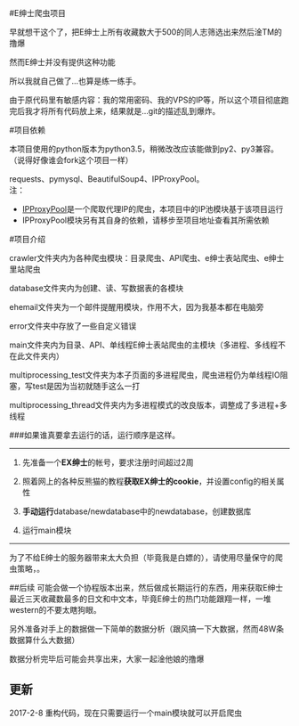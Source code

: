 #E绅士爬虫项目

早就想干这个了，把E绅士上所有收藏数大于500的同人志筛选出来然后淦TM的撸爆

然而E绅士并没有提供这种功能

所以我就自己做了...也算是练一练手。

由于原代码里有敏感内容：我的常用密码、我的VPS的IP等，所以这个项目彻底跑完后我才将所有代码放上来，结果就是...git的描述乱到爆炸。

#项目依赖

本项目使用的python版本为python3.5，稍微改改应该能做到py2、py3兼容。（说得好像谁会fork这个项目一样）

requests、pymysql、BeautifulSoup4、IPProxyPool。  
注：

* [IPProxyPool](https://github.com/qiyeboy/IPProxyPool)是一个爬取代理IP的爬虫，本项目中的IP池模块基于该项目运行
* IPProxyPool模块另有其自身的依赖，请移步至项目地址查看其所需依赖

#项目介绍

crawler文件夹内为各种爬虫模块：目录爬虫、API爬虫、e绅士表站爬虫、e绅士里站爬虫

database文件夹内为创建、读、写数据表的各模块

ehemail文件夹为一个邮件提醒用模块，作用不大，因为我基本都在电脑旁

error文件夹中存放了一些自定义错误

main文件夹内为目录、API、单线程E绅士表站爬虫的主模块（多进程、多线程不在此文件夹内）

multiprocessing_test文件夹为本子页面的多进程爬虫，爬虫进程仍为单线程IO阻塞，写test是因为当初就随手这么一打

multiprocessing_thread文件夹内为多进程模式的改良版本，调整成了多进程+多线程

###如果谁真要拿去运行的话，运行顺序是这样。
___
1. 先准备一个**EX绅士**的帐号，要求注册时间超过2周

2. 照着网上的各种反熊猫的教程**获取EX绅士的cookie**，并设置config的相关属性

3. **手动运行**database/newdatabase中的newdatabase，创建数据库

4. 运行main模块
___
为了不给E绅士的服务器带来太大负担（毕竟我是白嫖的），请使用尽量保守的爬虫策略，。



##后续
可能会做一个协程版本出来，然后做成长期运行的东西，用来获取E绅士最近三天收藏数最多的日文和中文本，毕竟E绅士的热门功能跟翔一样，一堆western的不要太瞎狗眼。


另外准备对手上的数据做一下简单的数据分析（跟风搞一下大数据，然而48W条数据算什么大数据）

数据分析完毕后可能会共享出来，大家一起淦他娘的撸爆

## 更新
2017-2-8 重构代码，现在只需要运行一个main模块就可以开启爬虫
